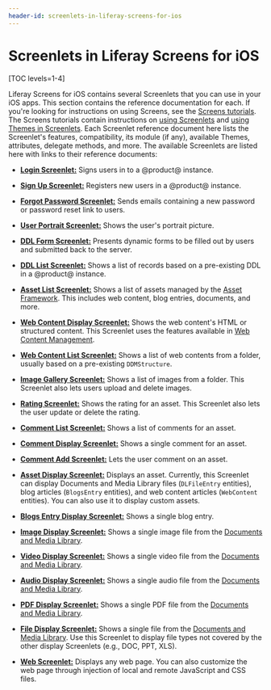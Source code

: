 ```yaml
---
header-id: screenlets-in-liferay-screens-for-ios
---
```


# Screenlets in Liferay Screens for iOS

[TOC levels=1-4]

Liferay Screens for iOS contains several Screenlets that you can use in your iOS 
apps. This section contains the reference documentation for each. If you're 
looking for instructions on using Screens, see the 
[Screens tutorials](/docs/7-1/tutorials/-/knowledge_base/t/ios-apps-with-liferay-screens). 
The Screens tutorials contain instructions on 
[using Screenlets](/docs/7-1/tutorials/-/knowledge_base/t/using-screenlets-in-ios-apps) 
and 
[using Themes in Screenlets](/docs/7-1/tutorials/-/knowledge_base/t/using-themes-in-ios-screenlets). 
Each Screenlet reference document here lists the Screenlet's features, 
compatibility, its module (if any), available Themes, attributes, delegate 
methods, and more. The available Screenlets are listed here with links to their 
reference documents: 

-   [**Login Screenlet:**](/docs/7-1/reference/-/knowledge_base/r/loginscreenlet-for-ios) 
    Signs users in to a @product@ instance.
  
-   [**Sign Up Screenlet:**](/docs/7-1/reference/-/knowledge_base/r/signupscreenlet-for-ios) 
    Registers new users in a @product@ instance.
  
-   [**Forgot Password Screenlet:**](/docs/7-1/reference/-/knowledge_base/r/forgotpasswordscreenlet-for-ios) 
    Sends emails containing a new password or password reset link to users.
  
-   [**User Portrait Screenlet:**](/docs/7-1/reference/-/knowledge_base/r/userportraitscreenlet-for-ios) 
    Shows the user's portrait picture.
  
-   [**DDL Form Screenlet:**](/docs/7-1/reference/-/knowledge_base/r/ddlformscreenlet-for-ios) 
    Presents dynamic forms to be filled out by users and submitted back to the 
    server.
  
-   [**DDL List Screenlet:**](/docs/7-1/reference/-/knowledge_base/r/ddllistscreenlet-for-ios) 
    Shows a list of records based on a pre-existing DDL in a @product@ instance.
  
-   [**Asset List Screenlet:**](/docs/7-1/reference/-/knowledge_base/r/assetlistscreenlet-for-ios) 
    Shows a list of assets managed by the
    [Asset Framework](/docs/7-1/tutorials/-/knowledge_base/t/asset-framework). 
    This includes web content, blog entries, documents, and more.
  
-   [**Web Content Display Screenlet:**](/docs/7-1/reference/-/knowledge_base/r/webcontentdisplayscreenlet-for-ios) 
    Shows the web content's HTML or structured content. This Screenlet uses the 
    features available in 
    [Web Content Management](/docs/7-1/user/-/knowledge_base/u/introduction-web-content). 

-   [**Web Content List Screenlet:**](/docs/7-1/reference/-/knowledge_base/r/web-content-list-screenlet-for-ios)
    Shows a list of web contents from a folder, usually based on a pre-existing 
    `DDMStructure`. 

-   [**Image Gallery Screenlet:**](/docs/7-1/reference/-/knowledge_base/r/image-gallery-screenlet-for-ios) 
    Shows a list of images from a folder. This Screenlet also lets users upload 
    and delete images. 

-   [**Rating Screenlet:**](/docs/7-1/reference/-/knowledge_base/r/rating-screenlet-for-ios) 
    Shows the rating for an asset. This Screenlet also lets the user update or 
    delete the rating. 

-   [**Comment List Screenlet:**](/docs/7-1/reference/-/knowledge_base/r/comment-list-screenlet-for-ios) 
    Shows a list of comments for an asset. 

-   [**Comment Display Screenlet:**](/docs/7-1/reference/-/knowledge_base/r/comment-display-screenlet-for-ios) 
    Shows a single comment for an asset. 

-   [**Comment Add Screenlet:**](/docs/7-1/reference/-/knowledge_base/r/comment-add-screenlet-for-ios) 
    Lets the user comment on an asset. 

-   [**Asset Display Screenlet:**](/docs/7-1/reference/-/knowledge_base/r/asset-display-screenlet-for-ios) 
    Displays an asset. Currently, this Screenlet can display Documents and Media 
    Library files (`DLFileEntry` entities), blog articles (`BlogsEntry` 
    entities), and web content articles (`WebContent` entities). You can also 
    use it to display custom assets. 

-   [**Blogs Entry Display Screenlet:**](/docs/7-1/reference/-/knowledge_base/r/blogs-entry-display-screenlet-for-ios) 
    Shows a single blog entry. 

-   [**Image Display Screenlet:**](/docs/7-1/reference/-/knowledge_base/r/image-display-screenlet-for-ios) 
    Shows a single image file from the 
    [Documents and Media Library](/docs/7-1/user/-/knowledge_base/u/managing-documents-and-media). 

-   [**Video Display Screenlet:**](/docs/7-1/reference/-/knowledge_base/r/video-display-screenlet-for-ios) 
    Shows a single video file from the 
    [Documents and Media Library](/docs/7-1/user/-/knowledge_base/u/managing-documents-and-media). 

-   [**Audio Display Screenlet:**](/docs/7-1/reference/-/knowledge_base/r/audio-display-screenlet-for-ios) 
    Shows a single audio file from the 
    [Documents and Media Library](/docs/7-1/user/-/knowledge_base/u/managing-documents-and-media). 

-   [**PDF Display Screenlet:**](/docs/7-1/reference/-/knowledge_base/r/pdf-display-screenlet-for-ios) 
    Shows a single PDF file from the 
    [Documents and Media Library](/docs/7-1/user/-/knowledge_base/u/managing-documents-and-media). 

-   [**File Display Screenlet:**](/docs/7-1/reference/-/knowledge_base/r/file-display-screenlet-for-ios) 
    Shows a single file from the 
    [Documents and Media Library](/docs/7-1/user/-/knowledge_base/u/managing-documents-and-media). 
    Use this Screenlet to display file types not covered by the other display 
    Screenlets (e.g., DOC, PPT, XLS). 

-   [**Web Screenlet:**](/docs/7-1/reference/-/knowledge_base/r/web-screenlet-for-ios) 
    Displays any web page. You can also customize the web page through injection 
    of local and remote JavaScript and CSS files. 
